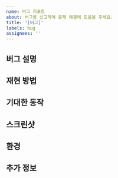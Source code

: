 ```yaml
---
name: 버그 리포트
about: 버그를 신고하여 문제 해결에 도움을 주세요.
title: '[버그]'
labels: bug
assignees: ''
---
```


## 버그 설명
<!-- 어떤 버그가 발생했는지 명확하게 설명해주세요. -->

## 재현 방법
<!-- 버그를 재현하기 위한 단계:

1. '...'로 이동
2. '...'를 클릭
3. '...'로 스크롤
4. 오류 발생 -->

## 기대한 동작
<!-- 정상적으로 동작했을 때 기대한 결과를 설명해주세요. -->

## 스크린샷
<!-- 가능하다면, 스크린샷을 추가해주세요. -->

## 환경
<!--
- OS: [예: Windows 11]
- 브라우저: [예: Chrome]
- 기타 관련 정보-->

## 추가 정보
<!-- 추가로 알려야 할 정보가 있으면 추가해주세요.--> 
